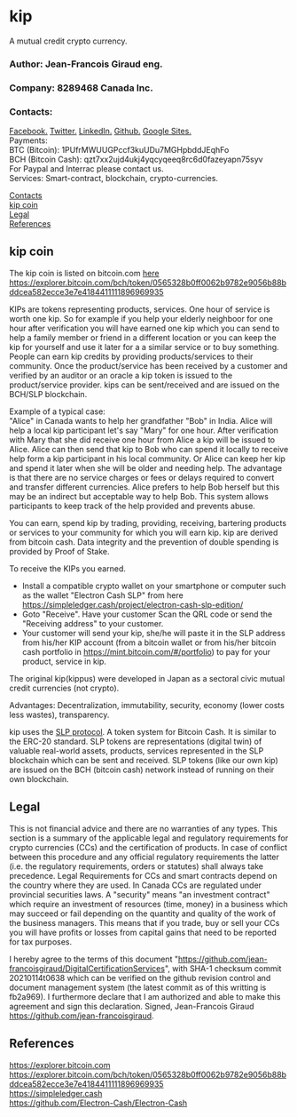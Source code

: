 # kip
A mutual credit crypto currency.
### Author: Jean-Francois Giraud eng.
### Company: 8289468 Canada Inc.
### Contacts:  
[Facebook.](https://www.facebook.com/jeanfrancois.giraud.52/) [Twitter.](https://twitter.com/8289468) [LinkedIn.](https://linkedin.com/in/jfgiraudengineer) [Github.](https://github.com/jean-francoisgiraud/DigitalCurrenciesKnowledgeBase) [Google Sites.](https://sites.google.com/site/8289468canadainc)  
Payments:   
BTC (Bitcoin): 1PUfrMWUUGPccf3kuUDu7MGHpbddJEqhFo  
BCH (Bitcoin Cash): qzt7xx2ujd4ukj4yqcyqeeq8rc6d0fazeyapn75syv  
For Paypal and Interrac please contact us.  
Services: Smart-contract, blockchain, crypto-currencies.  

[Contacts](#contacts)  
[kip coin](#kip-coin)  
[Legal](#Legal)  
[References](#References)  


## kip coin 
The kip coin is listed on bitcoin.com [here](https://explorer.bitcoin.com/bch/token/0565328b0ff0062b9782e9056b88bddcea582ecce3e7e4184411111896969935)  
https://explorer.bitcoin.com/bch/token/0565328b0ff0062b9782e9056b88bddcea582ecce3e7e4184411111896969935

KIPs are tokens representing products, services. One hour of service is worth one kip. So for example if you help your elderly neighboor for one hour after verification you will have earned one kip which you can send to help a family member or friend in a different location or you can keep the kip for yourself and use it later for a a similar service or to buy something. People can earn kip credits by providing products/services to their community. Once the product/service has been received by a customer and verified by an auditor or an oracle a kip token is issued to the product/service provider. kips can be sent/received and are issued on the BCH/SLP blockchain.  

Example of a typical case:  
"Alice" in Canada wants to help her grandfather "Bob" in India. Alice will help a local kip participant let's say "Mary" for one hour. After verification with Mary that she did receive one hour from Alice a kip will be issued to Alice. Alice can then send that kip to Bob who can spend it locally to receive help form a kip participant in his local community.  Or Alice can keep her kip and spend it later when she will be older and needing help. The advantage is that there are no service charges or fees or delays required to convert and transfer different currencies. Alice prefers to help Bob herself but this may be an indirect but acceptable way to help Bob. This system allows participants to keep track of the help provided and prevents abuse.  

You can earn, spend kip by trading, providing, receiving, bartering products or services to your community for which you will earn kip. kip are derived from bitcoin cash. Data integrity and the prevention of double spending is provided by Proof of Stake.  

To receive the KIPs you earned.  
- Install a compatible crypto wallet on your smartphone or computer such as the wallet "Electron Cash SLP" from here https://simpleledger.cash/project/electron-cash-slp-edition/  
- Goto "Receive". Have your customer Scan the QRL code or send the "Receiving address" to your customer.  
- Your customer will send your kip, she/he will paste it in the SLP address from his/her KIP account (from a bitcoin wallet or from his/her bitcoin cash portfolio in https://mint.bitcoin.com/#/portfolio) to pay for your product, service in kip. 

The original kip(kippus) were developed in Japan as a sectoral civic mutual credit currencies (not crypto).  

Advantages: Decentralization, immutability, security, economy (lower costs less wastes), transparency.  

kip uses the [SLP protocol](https://simpleledger.cash). A token system for Bitcoin Cash. It is similar to the ERC-20 standard. SLP tokens are representations (digital twin) of valuable real-world assets, products, services represented in the SLP blockchain which can be sent and received. SLP tokens (like our own kip) are issued on the BCH (bitcoin cash) network instead of running on their own blockchain.  

## Legal

This is not financial advice and there are no warranties of any types. This section is a summary of the applicable legal and regulatory requirements for crypto currencies (CCs) and the certification of products. In case of conflict between this procedure and any official regulatory requirements the latter (i.e. the regulatory requirements, orders or statutes) shall always take precedence. Legal Requirements for CCs and smart contracts depend on the country where they are used. In Canada CCs are regulated under provincial securities laws. A "security" means "an investment contract" which require an investment of resources (time, money) in a business which may succeed or fail depending on the quantity and quality of the work of the business managers. This means that if you trade, buy or sell your CCs you will have profits or losses from capital gains that need to be reported for tax purposes. 

I hereby agree to the terms of this document "https://github.com/jean-francoisgiraud/DigitalCertificationServices", with SHA-1 checksum commit 20210114t0638 which can be verified on the github revision control and document management system (the latest commit as of this writting is fb2a969). I furthermore declare that I am authorized and able to make this agreement and sign this declaration.  Signed, Jean-Francois Giraud https://github.com/jean-francoisgiraud. 

## References
https://explorer.bitcoin.com  
https://explorer.bitcoin.com/bch/token/0565328b0ff0062b9782e9056b88bddcea582ecce3e7e4184411111896969935  
https://simpleledger.cash  
https://github.com/Electron-Cash/Electron-Cash  
